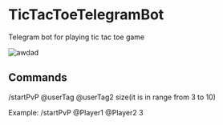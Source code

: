# TicTacToeTelegramBot

Telegram bot for playing tic tac toe game

![awdad](https://i.ibb.co/30H76rj/image.png)

## Commands

/startPvP @userTag @userTag2 size(it is in range from 3 to 10)

Example: 
/startPvP @Player1 @Player2 3
